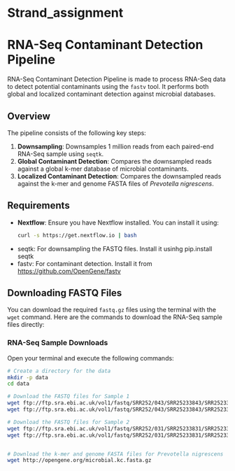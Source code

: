 # Strand_assignment
# RNA-Seq Contaminant Detection Pipeline

RNA-Seq Contaminant Detection Pipeline is made to process RNA-Seq data to detect potential contaminants using the `fastv` tool. It performs both global and localized contaminant detection against microbial databases.

## Overview

The pipeline consists of the following key steps:
1. **Downsampling**: Downsamples 1 million reads from each paired-end RNA-Seq sample using `seqtk`.
2. **Global Contaminant Detection**: Compares the downsampled reads against a global k-mer database of microbial contaminants.
3. **Localized Contaminant Detection**: Compares the downsampled reads against the k-mer and genome FASTA files of *Prevotella nigrescens*.

## Requirements

- **Nextflow**: Ensure you have Nextflow installed. You can install it using:
  ```bash
  curl -s https://get.nextflow.io | bash
- seqtk: For downsampling the FASTQ files. Install it usinhg pip.install seqtk
- fastv: For contaminant detection. Install it from https://github.com/OpenGene/fastv

## Downloading FASTQ Files

You can download the required `fastq.gz` files using the terminal with the `wget` command. Here are the commands to download the RNA-Seq sample files directly:

### RNA-Seq Sample Downloads

Open your terminal and execute the following commands:

```bash
# Create a directory for the data
mkdir -p data
cd data

# Download the FASTQ files for Sample 1
wget ftp://ftp.sra.ebi.ac.uk/vol1/fastq/SRR252/043/SRR25233843/SRR25233843_1.fastq.gz
wget ftp://ftp.sra.ebi.ac.uk/vol1/fastq/SRR252/043/SRR25233843/SRR25233843_2.fastq.gz

# Download the FASTQ files for Sample 2
wget ftp://ftp.sra.ebi.ac.uk/vol1/fastq/SRR252/031/SRR25233831/SRR25233831_1.fastq.gz
wget ftp://ftp.sra.ebi.ac.uk/vol1/fastq/SRR252/031/SRR25233831/SRR25233831_2.fastq.gz


# Download the k-mer and genome FASTA files for Prevotella nigrescens
wget http://opengene.org/microbial.kc.fasta.gz
